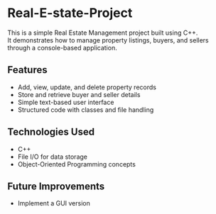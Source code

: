 # Real-E-state-Project

This is a simple Real Estate Management project built using C++.  
It demonstrates how to manage property listings, buyers, and sellers through a console-based application.

## Features
- Add, view, update, and delete property records
- Store and retrieve buyer and seller details
- Simple text-based user interface
- Structured code with classes and file handling

## Technologies Used
- C++
- File I/O for data storage
- Object-Oriented Programming concepts

## Future Improvements
- Implement a GUI version 
